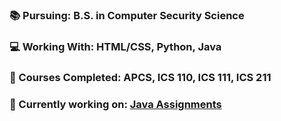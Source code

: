 ### 📚 Pursuing: B.S. in Computer Security Science
### 💻 Working With: HTML/CSS, Python, Java
### 📂 Courses Completed: APCS, ICS 110, ICS 111, ICS 211
### 📑 Currently working on: [Java Assignments](https://github.com/hnlcory/ICS211/tree/master/clparker/src/edu/ics211)




<!--
**hnlcory/hnlcory** is a ✨ _special_ ✨ repository because its `README.md` (this file) appears on your GitHub profile.
[![Spotify](https://novatorem.hnlcory.vercel.app/api/spotify)](https://open.spotify.com/user/USER_NAME) 
Here are some ideas to get you started:

- 🔭 I’m currently working on ...
- 🌱 I’m currently learning ...
- 👯 I’m looking to collaborate on ...
- 🤔 I’m looking for help with ...
- 💬 Ask me about ...
- 📫 How to reach me: ...
- 😄 Pronouns: ...
- ⚡ Fun fact: ...
-->
